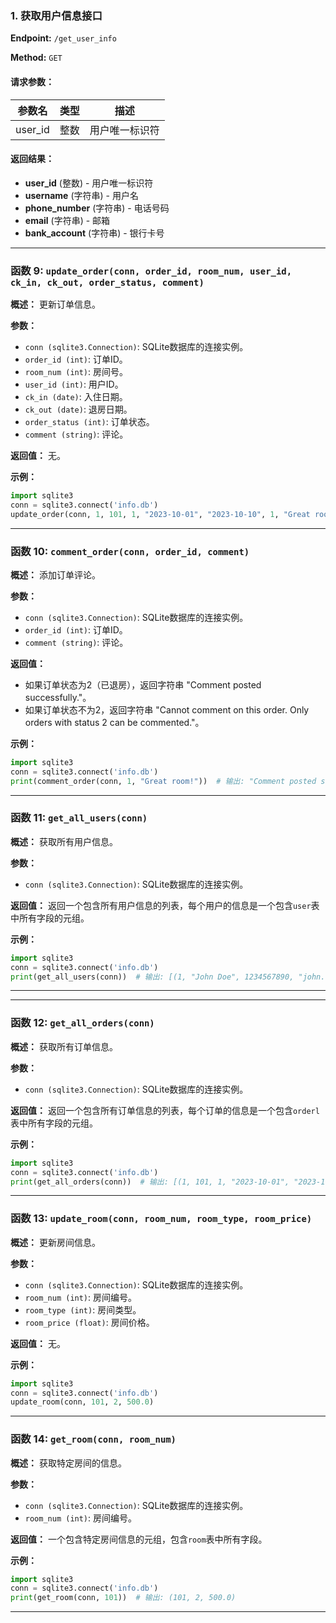 ### 1. 获取用户信息接口

**Endpoint:** `/get_user_info`

**Method:** `GET`

#### 请求参数：

| 参数名  | 类型   | 描述          |
| ------- | ------ | ------------- |
| user_id | 整数   | 用户唯一标识符 |

#### 返回结果：

- **user_id** (整数) - 用户唯一标识符
- **username** (字符串) - 用户名
- **phone_number** (字符串) - 电话号码
- **email** (字符串) - 邮箱
- **bank_account** (字符串) - 银行卡号




---

### 函数 9: `update_order(conn, order_id, room_num, user_id, ck_in, ck_out, order_status, comment)`

**概述：** 更新订单信息。

**参数：**

- `conn (sqlite3.Connection)`: SQLite数据库的连接实例。
- `order_id (int)`: 订单ID。
- `room_num (int)`: 房间号。
- `user_id (int)`: 用户ID。
- `ck_in (date)`: 入住日期。
- `ck_out (date)`: 退房日期。
- `order_status (int)`: 订单状态。
- `comment (string)`: 评论。

**返回值：** 无。

**示例：**

```python
import sqlite3
conn = sqlite3.connect('info.db')
update_order(conn, 1, 101, 1, "2023-10-01", "2023-10-10", 1, "Great room!")
```

---

### 函数 10: `comment_order(conn, order_id, comment)`

**概述：** 添加订单评论。

**参数：**

- `conn (sqlite3.Connection)`: SQLite数据库的连接实例。
- `order_id (int)`: 订单ID。
- `comment (string)`: 评论。

**返回值：**

- 如果订单状态为2（已退房），返回字符串 "Comment posted successfully."。
- 如果订单状态不为2，返回字符串 "Cannot comment on this order. Only orders with status 2 can be commented."。

**示例：**

```python
import sqlite3
conn = sqlite3.connect('info.db')
print(comment_order(conn, 1, "Great room!"))  # 输出: "Comment posted successfully."
```

---

### 函数 11: `get_all_users(conn)`

**概述：** 获取所有用户信息。

**参数：**

- `conn (sqlite3.Connection)`: SQLite数据库的连接实例。

**返回值：** 返回一个包含所有用户信息的列表，每个用户的信息是一个包含`user`表中所有字段的元组。

**示例：**

```python
import sqlite3
conn = sqlite3.connect('info.db')
print(get_all_users(conn))  # 输出: [(1, "John Doe", 1234567890, "john.doe@example.com", 1234567890123456, "password"), ...]
```

---
---

### 函数 12: `get_all_orders(conn)`

**概述：** 获取所有订单信息。

**参数：**

- `conn (sqlite3.Connection)`: SQLite数据库的连接实例。

**返回值：** 返回一个包含所有订单信息的列表，每个订单的信息是一个包含`orderl`表中所有字段的元组。

**示例：**

```python
import sqlite3
conn = sqlite3.connect('info.db')
print(get_all_orders(conn))  # 输出: [(1, 101, 1, "2023-10-01", "2023-10-10", 1, "Great room!"), ...]
```

---

### 函数 13: `update_room(conn, room_num, room_type, room_price)`

**概述：** 更新房间信息。

**参数：**

- `conn (sqlite3.Connection)`: SQLite数据库的连接实例。
- `room_num (int)`: 房间编号。
- `room_type (int)`: 房间类型。
- `room_price (float)`: 房间价格。

**返回值：** 无。

**示例：**

```python
import sqlite3
conn = sqlite3.connect('info.db')
update_room(conn, 101, 2, 500.0)
```

---

### 函数 14: `get_room(conn, room_num)`

**概述：** 获取特定房间的信息。

**参数：**

- `conn (sqlite3.Connection)`: SQLite数据库的连接实例。
- `room_num (int)`: 房间编号。

**返回值：** 一个包含特定房间信息的元组，包含`room`表中所有字段。

**示例：**

```python
import sqlite3
conn = sqlite3.connect('info.db')
print(get_room(conn, 101))  # 输出: (101, 2, 500.0)
```

---
